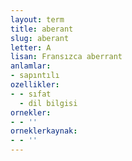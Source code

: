 ```yaml
---
layout: term
title: aberant
slug: aberant
letter: A
lisan: Fransızca aberrant
anlamlar:
- sapıntılı
ozellikler:
- - sıfat
  - dil bilgisi
ornekler:
- - ''
orneklerkaynak:
- - ''
---
```

